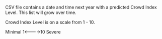 CSV file contains a date and time next year with a predicted Crowd Index Level. This list will grow over time.


Crowd Index Level is on a scale from 1 - 10.


Minimal 1<---->10 Severe

